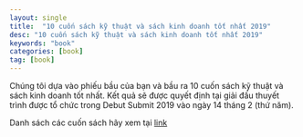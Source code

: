 ```yaml
---
layout: single
title:  "10 cuốn sách kỹ thuật và sách kinh doanh tốt nhất 2019"
desc: "10 cuốn sách kỹ thuật và sách kinh doanh tốt nhất 2019"
keywords: "book"
categories: [book]
tag: [book]
---
```


Chúng tôi dựa vào phiếu bầu của bạn và bầu ra 10 cuốn sách kỹ thuật và sách kinh doanh tốt nhất. 
Kết quả sẽ được quyết định tại giải đấu thuyết trình được tổ chức trong Debut Submit 2019 vào ngày 14 tháng 2 (thứ năm).

Danh sách các cuốn sách hãy xem tại [link][1]

[1]: https://www.shoeisha.co.jp/campaign/award/2019/result
